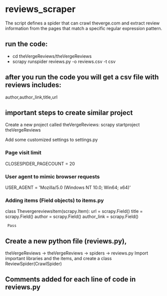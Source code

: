 # reviews_scraper
The script defines a spider that can crawl theverge.com and extract review information from the pages that match a specific regular expression pattern.


## run the code:
* cd theVergeReviews/theVergeReviews
* scrapy runspider  reviews.py  -o reviews.csv  -t  csv

## after you run the code you will get a csv file with reviews includes:
author,author_link,title,url


## important steps to create similar project
  Create a new project called theVergeReviews:
  scrapy startproject theVergeReviews

  Add some customized settings to settings.py
  ### Page visit limit
  CLOSESPIDER_PAGECOUNT = 20


  ### User agent to mimic browser requests
  USER_AGENT = 'Mozilla/5.0 (Windows NT 10.0; Win64; x64)'



 ### Adding items (Field objects) to items.py
class ThevergereviewsItem(scrapy.Item):
   url = scrapy.Field()
   title = scrapy.Field()
   author = scrapy.Field()
   author_link = scrapy.Field()

     Pass
 ## Create a new python file (reviews.py), 
  theVergeReviews → theVergeReviews → spiders → reviews.py 
  Import important libraries and the items, and create a class ReviewSpider(CrawlSpider)
  
  ## Comments added for each line of code in reviews.py
